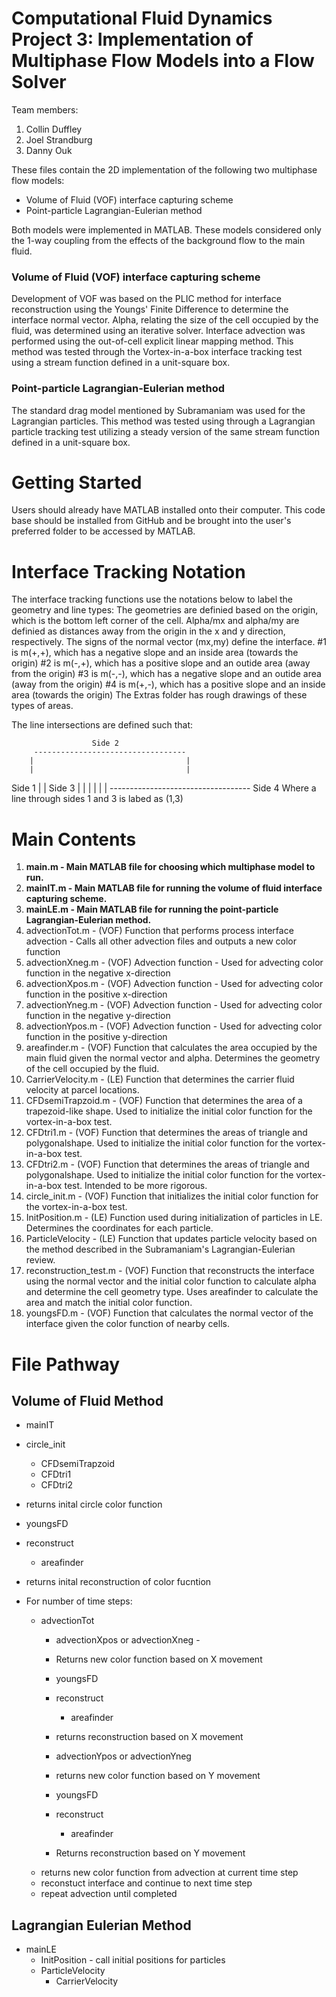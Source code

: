 # Computational Fluid Dynamics Project 3: Implementation of Multiphase Flow Models into a Flow Solver
Team members: 
1. Collin Duffley
2. Joel Strandburg
3. Danny Ouk

These files contain the 2D implementation of the following two multiphase flow models: 
* Volume of Fluid (VOF) interface capturing scheme
* Point-particle Lagrangian-Eulerian method

Both models were implemented in MATLAB. These models considered only the 1-way coupling from the effects of the background flow to the main fluid. 
### Volume of Fluid (VOF) interface capturing scheme
Development of VOF was based on the PLIC method for interface reconstruction using the Youngs' Finite Difference to determine the interface normal vector. Alpha, relating the size of the cell occupied by the fluid, was determined using an iterative solver. Interface advection was performed using the out-of-cell explicit linear mapping method. This method was tested through the Vortex-in-a-box interface tracking test using a stream function defined in a unit-square box.
### Point-particle Lagrangian-Eulerian method
The standard drag model mentioned by Subramaniam was used for the Lagrangian particles. This method was tested using through a Lagrangian particle tracking test utilizing a steady version of the same stream function defined in a unit-square box. 

# Getting Started
Users should already have MATLAB installed onto their computer. This code base should be installed from GitHub and be brought into the user's preferred folder to be accessed by MATLAB. 

# Interface Tracking Notation
The interface tracking functions use the notations below to label the geometry and line types:
The geometries are definied based on the origin, which is the bottom left corner of the cell. Alpha/mx and alpha/my are definied as distances away from the origin in the x and y direction, respectively. 
The signs of the normal vector (mx,my) define the interface.
#1 is m(+,+), which has a negative slope and an inside area (towards the origin)
#2 is m(-,+), which has a positive slope and an outide area (away from the origin)
#3 is m(-,-), which has a negative slope and an outide area (away from the origin)
#4 is m(+,-), which has a positive slope and an inside area (towards the origin)
The Extras folder has rough drawings of these types of areas.

The line intersections are defined such that:

                      Side 2
         ----------------------------------
        |                                  |
        |                                  |
Side 1  |                                  | Side 3
        |                                  |
        |                                  |
        |                                  |
        -----------------------------------
                      Side 4
Where a line through sides 1 and 3 is labed as (1,3)

# Main Contents
1. **main.m - Main MATLAB file for choosing which multiphase model to run.**
2. **mainIT.m - Main MATLAB file for running the volume of fluid interface capturing scheme.**
3. **mainLE.m - Main MATLAB file for running the point-particle Lagrangian-Eulerian method.**
4. advectionTot.m - (VOF) Function that performs process interface advection - Calls all other advection files and outputs a new color function
5. advectionXneg.m - (VOF) Advection function - Used for advecting color function in the negative x-direction 
6. advectionXpos.m - (VOF) Advection function - Used for advecting color function in the positive x-direction 
7. advectionYneg.m - (VOF) Advection function - Used for advecting color function in the negative y-direction 
8. advectionYpos.m - (VOF) Advection function - Used for advecting color function in the positive y-direction 
9. areafinder.m - (VOF) Function that calculates the area occupied by the main fluid given the normal vector and alpha. Determines the geometry of the cell occupied by the fluid. 
10. CarrierVelocity.m - (LE) Function that determines the carrier fluid velocity at parcel locations.
11. CFDsemiTrapzoid.m - (VOF) Function that determines the area of a trapezoid-like shape. Used to initialize the initial color function for the vortex-in-a-box test. 
12. CFDtri1.m - (VOF) Function that determines the areas of triangle and polygonalshape. Used to initialize the initial color function for the vortex-in-a-box test. 
13. CFDtri2.m - (VOF) Function that determines the areas of triangle and polygonalshape. Used to initialize the initial color function for the vortex-in-a-box test. Intended to be more rigorous. 
14. circle_init.m - (VOF) Function that initializes the initial color function for the vortex-in-a-box test. 
15. InitPosition.m - (LE) Function used during initialization of particles in LE. Determines the coordinates for each particle.
16. ParticleVelocity - (LE) Function that updates particle velocity based on the method described in the Subramaniam's Lagrangian-Eulerian review.
17. reconstruction_test.m - (VOF) Function that reconstructs the interface using the normal vector and the initial color function to calculate alpha and determine the cell geometry type. Uses areafinder to calculate the area and match the initial color function. 
18. youngsFD.m - (VOF) Function that calculates the normal vector of the interface given the color function of nearby cells. 

# File Pathway
## Volume of Fluid Method
* mainIT
* circle_init
    * CFDsemiTrapzoid
    * CFDtri1
    * CFDtri2
* returns inital circle color function
    
* youngsFD
* reconstruct
   * areafinder 
* returns inital reconstruction of color fucntion
     
* For number of time steps:
  * advectionTot
    * advectionXpos or advectionXneg - 
    * Returns new color function based on X movement
    * youngsFD
    * reconstruct 
        * areafinder
    * returns reconstruction based on X movement
  
    * advectionYpos or advectionYneg
    * returns new color function based on Y movement
    * youngsFD
    * reconstruct 
        * areafinder
    * Returns reconstruction based on Y movement
  * returns new color function from advection at current time step
  * reconstuct interface and continue to next time step
  * repeat advection until completed

## Lagrangian Eulerian Method
* mainLE
  * InitPosition - call initial positions for particles
  * ParticleVelocity
     * CarrierVelocity
